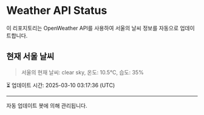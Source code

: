 
# Weather API Status

이 리포지토리는 OpenWeather API를 사용하여 서울의 날씨 정보를 자동으로 업데이트합니다.

## 현재 서울 날씨
> 서울의 현재 날씨: clear sky, 온도: 10.5°C, 습도: 35%

⏳ 업데이트 시간: 2025-03-10 03:17:36 (UTC)

---
자동 업데이트 봇에 의해 관리됩니다.

